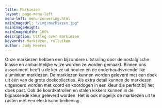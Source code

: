 ```yaml
---
title: Markiezen
layout: page-menu-left
menu-left: menu-zonwering.html
mainImageUrl: "/img/markiezen.jpg"
mainImageHeight: 
mainImageWidth: 100%
description: Uitleg over markiezen
keywords: Markiezen, rolluiken
author: Judy Heeres
---
```


Onze markiezen hebben een bijzondere uitstraling door de nostalgische klasse en ambachtelijke wijze worden ze worden gemaakt. Binnen ons assortiment heeft u de keuze uit houten en de onderhoudsvriendelijke aluminium markiezen. De markiezen kunnen worden geleverd met een doek uit één van de grote doekcollecties. Als extra detail kunnen de markiezen uitgevoerd worden met koord en koordogen in een kleur die perfect bij het doek past. Ook de koordkatrollen en stalen kikkers kunnen in de bijpassende kleur geleverd worden. Het is ook mogelijk de markiezen uit te rusten met een elektrische bediening.
